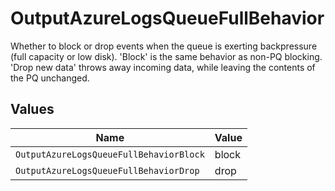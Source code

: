 # OutputAzureLogsQueueFullBehavior

Whether to block or drop events when the queue is exerting backpressure (full capacity or low disk). 'Block' is the same behavior as non-PQ blocking. 'Drop new data' throws away incoming data, while leaving the contents of the PQ unchanged.


## Values

| Name                                    | Value                                   |
| --------------------------------------- | --------------------------------------- |
| `OutputAzureLogsQueueFullBehaviorBlock` | block                                   |
| `OutputAzureLogsQueueFullBehaviorDrop`  | drop                                    |